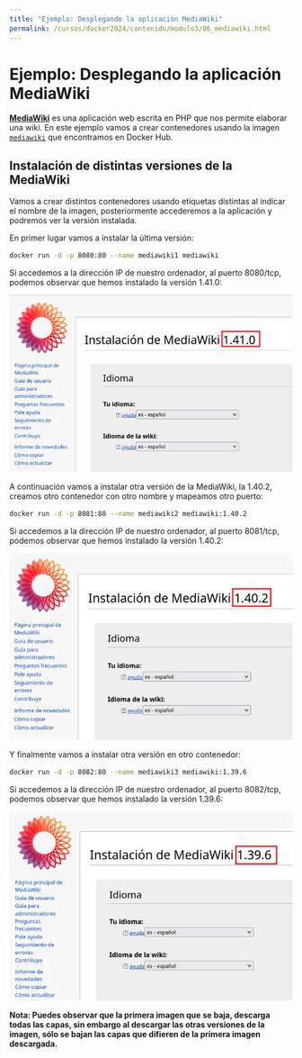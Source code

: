 ```yaml
---
title: "Ejemplo: Desplegando la aplicación MediaWiki"
permalink: /cursos/docker2024/contenido/modulo3/06_mediawiki.html
---
```

# Ejemplo: Desplegando la aplicación MediaWiki

[**MediaWiki**](https://www.mediawiki.org/wiki/MediaWiki/es) es una aplicación web escrita en PHP que nos permite elaborar una wiki. En este ejemplo vamos a crear contenedores usando la imagen [`mediawiki`](https://hub.docker.com/_/mediawiki) que encontramos en Docker Hub. 

## Instalación de distintas versiones de la MediaWiki

Vamos a crear distintos contenedores usando etiquetas distintas al indicar el nombre de la imagen, posteriormente accederemos a la aplicación y podremos ver la versión instalada.

En primer lugar vamos a instalar la última versión:

```bash
docker run -d -p 8080:80 --name mediawiki1 mediawiki
```

Si accedemos a la dirección IP de nuestro ordenador, al puerto 8080/tcp, podemos observar que hemos instalado la versión 1.41.0:

![mediawiki](img/mediawiki141.png)

A continuación vamos a instalar otra versión de la MediaWiki, la 1.40.2, creamos otro contenedor con otro nombre y mapeamos otro puerto:

```bash
docker run -d -p 8081:80 --name mediawiki2 mediawiki:1.40.2
```

Si accedemos a la dirección IP de nuestro ordenador, al puerto 8081/tcp, podemos observar que hemos instalado la versión 1.40.2:

![mediawiki](img/mediawiki1402.png)

Y finalmente vamos a instalar otra versión en otro contenedor:

```bash
docker run -d -p 8082:80 --name mediawiki3 mediawiki:1.39.6
```

Si accedemos a la dirección IP de nuestro ordenador, al puerto 8082/tcp, podemos observar que hemos instalado la versión 1.39.6:

![mediawiki](img/mediawiki1396.png)

**Nota: Puedes observar que la primera imagen que se baja, descarga todas las capas, sin embargo al descargar las otras versiones de la imagen, sólo se bajan las capas que difieren de la primera imagen descargada.**